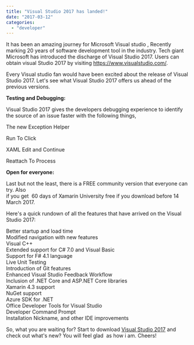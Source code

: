```yaml
---
title: "Visual Studio 2017 has landed!"
date: "2017-03-12"
categories: 
  - "developer"
---
```


It has been an amazing journey for Microsoft Visual studio , Recently marking 20 years of software development tool in the industry. Tech giant Microsoft has introduced the discharge of Visual Studio 2017. Users can obtain visual Studio 2017 by visiting https://www.visualstudio.com/.  
  
Every Visual studio fan would have been excited about the release of Visual Studio 2017. Let's see what Visual Studio 2017 offers us ahead of the previous versions.  

 

  
**Testing and Debugging:**  
  
Visual Studio 2017 gives the developers debugging experience to identify the source of an issue faster with the following things,  
  
The new Exception Helper  
  
Run To Click  
  
XAML Edit and Continue  
  
Reattach To Process  
  
  
 
  
**Open for everyone:**  
  
Last but not the least, there is a FREE community version that everyone can try. Also  
if you get  60 days of Xamarin University free if you download before 14 March 2017. 
  
 

  
  
Here's a quick rundown of all the features that have arrived on the Visual Studio 2017:  
  
Better startup and load time  
Modified navigation with new features  
Visual C++  
Extended support for C# 7.0 and Visual Basic  
Support for F# 4.1 language  
Live Unit Testing  
Introduction of Git features  
Enhanced Visual Studio Feedback Workflow  
Inclusion of .NET Core and ASP.NET Core libraries  
Xamarin 4.3 support  
NuGet support  
Azure SDK for .NET  
Office Developer Tools for Visual Studio  
Developer Command Prompt  
Installation Nickname, and other IDE improvements  
  
So, what you are waiting for? Start to download [Visual Studio 2017](https://www.visualstudio.com/vs/) and check out what's new? You will feel glad  as how i am. Cheers!
